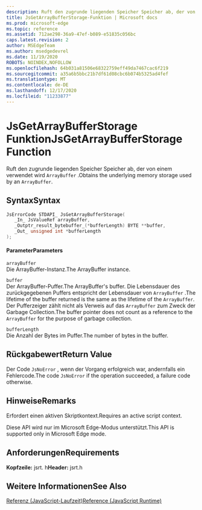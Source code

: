 ```yaml
---
description: Ruft den zugrunde liegenden Speicher Speicher ab, der von einem ArrayBuffer verwendet wird.
title: JsGetArrayBufferStorage-Funktion | Microsoft docs
ms.prod: microsoft-edge
ms.topic: reference
ms.assetid: 712ae298-36a9-47ef-b089-e51835c056bc
caps.latest.revision: 2
author: MSEdgeTeam
ms.author: msedgedevrel
ms.date: 11/19/2020
ROBOTS: NOINDEX,NOFOLLOW
ms.openlocfilehash: 64b031a81506e68322759eff49da7467cac6f219
ms.sourcegitcommit: a35a6b5bbc21b7df61d08cbc6b074b5325ad4fef
ms.translationtype: MT
ms.contentlocale: de-DE
ms.lasthandoff: 12/17/2020
ms.locfileid: "11233877"
---
```

# <span data-ttu-id="b15fe-103">JsGetArrayBufferStorage Funktion</span><span class="sxs-lookup"><span data-stu-id="b15fe-103">JsGetArrayBufferStorage Function</span></span>

<span data-ttu-id="b15fe-104">Ruft den zugrunde liegenden Speicher Speicher ab, der von einem verwendet wird `ArrayBuffer` .</span><span class="sxs-lookup"><span data-stu-id="b15fe-104">Obtains the underlying memory storage used by an `ArrayBuffer`.</span></span>  
  
## <span data-ttu-id="b15fe-105">Syntax</span><span class="sxs-lookup"><span data-stu-id="b15fe-105">Syntax</span></span>  
  
```cpp  
JsErrorCode STDAPI_ JsGetArrayBufferStorage(  
   _In_ JsValueRef arrayBuffer,  
   _Outptr_result_bytebuffer_(*bufferLength) BYTE **buffer,  
   _Out_ unsigned int *bufferLength  
);  
```  
  
#### <span data-ttu-id="b15fe-106">Parameter</span><span class="sxs-lookup"><span data-stu-id="b15fe-106">Parameters</span></span>  
 `arrayBuffer`  
 <span data-ttu-id="b15fe-107">Die ArrayBuffer-Instanz.</span><span class="sxs-lookup"><span data-stu-id="b15fe-107">The ArrayBuffer instance.</span></span>  
  
 `buffer`  
 <span data-ttu-id="b15fe-108">Der ArrayBuffer-Puffer.</span><span class="sxs-lookup"><span data-stu-id="b15fe-108">The ArrayBuffer's buffer.</span></span> <span data-ttu-id="b15fe-109">Die Lebensdauer des zurückgegebenen Puffers entspricht der Lebensdauer von `ArrayBuffer` .</span><span class="sxs-lookup"><span data-stu-id="b15fe-109">The lifetime of the buffer returned is the same as the lifetime of the `ArrayBuffer`.</span></span> <span data-ttu-id="b15fe-110">Der Pufferzeiger zählt nicht als Verweis auf das `ArrayBuffer` zum Zweck der Garbage Collection.</span><span class="sxs-lookup"><span data-stu-id="b15fe-110">The buffer pointer does not count as a reference to the `ArrayBuffer` for the purpose of garbage collection.</span></span>  
  
 `bufferLength`  
 <span data-ttu-id="b15fe-111">Die Anzahl der Bytes im Puffer.</span><span class="sxs-lookup"><span data-stu-id="b15fe-111">The number of bytes in the buffer.</span></span>  
  
## <span data-ttu-id="b15fe-112">Rückgabewert</span><span class="sxs-lookup"><span data-stu-id="b15fe-112">Return Value</span></span>  
 <span data-ttu-id="b15fe-113">Der Code `JsNoError` , wenn der Vorgang erfolgreich war, andernfalls ein Fehlercode.</span><span class="sxs-lookup"><span data-stu-id="b15fe-113">The code `JsNoError` if the operation succeeded, a failure code otherwise.</span></span>  
  
## <span data-ttu-id="b15fe-114">Hinweise</span><span class="sxs-lookup"><span data-stu-id="b15fe-114">Remarks</span></span>  
 <span data-ttu-id="b15fe-115">Erfordert einen aktiven Skriptkontext.</span><span class="sxs-lookup"><span data-stu-id="b15fe-115">Requires an active script context.</span></span>  
  
 <span data-ttu-id="b15fe-116">Diese API wird nur im Microsoft Edge-Modus unterstützt.</span><span class="sxs-lookup"><span data-stu-id="b15fe-116">This API is supported only in Microsoft Edge mode.</span></span>  
  
## <span data-ttu-id="b15fe-117">Anforderungen</span><span class="sxs-lookup"><span data-stu-id="b15fe-117">Requirements</span></span>  
 <span data-ttu-id="b15fe-118">**Kopfzeile:** jsrt. h</span><span class="sxs-lookup"><span data-stu-id="b15fe-118">**Header:** jsrt.h</span></span>  
  
## <span data-ttu-id="b15fe-119">Weitere Informationen</span><span class="sxs-lookup"><span data-stu-id="b15fe-119">See Also</span></span>  
 [<span data-ttu-id="b15fe-120">Referenz (JavaScript-Laufzeit)</span><span class="sxs-lookup"><span data-stu-id="b15fe-120">Reference (JavaScript Runtime)</span></span>](../chakra-hosting/reference-javascript-runtime.md)
